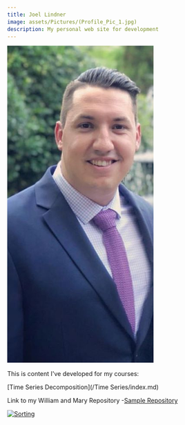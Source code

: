 ```yaml
---
title: Joel Lindner
image: assets/Pictures/(Profile_Pic_1.jpg)
description: My personal web site for development
---
```


![My Picture](/Pictures/Profile_Pic_1.jpg)

This is content I've developed for my courses:

[Time Series Decomposition](/Time Series/index.md)

Link to my William and Mary Repository
-[Sample Repository](https://github.com/Joel-Lindner/William-and-Mary)

[![Sorting](https://img.youtube.com/vi/UmUiu59e17Q/0.jpg)](http://www.youtube.com/watch?v=UmUiu59e17Q)
